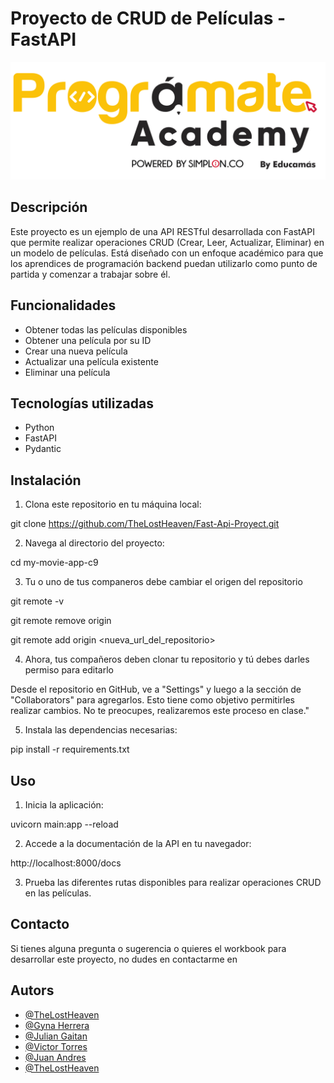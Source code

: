 # Proyecto de CRUD de Películas - FastAPI

<img src="img/programate-academy.png" alt="Logo Programate">

## Descripción

Este proyecto es un ejemplo de una API RESTful desarrollada con FastAPI que permite realizar operaciones CRUD (Crear, Leer, Actualizar, Eliminar) en un modelo de películas. Está diseñado con un enfoque académico para que los aprendices de programación backend puedan utilizarlo como punto de partida y comenzar a trabajar sobre él.

## Funcionalidades

- Obtener todas las películas disponibles
- Obtener una película por su ID
- Crear una nueva película
- Actualizar una película existente
- Eliminar una película

## Tecnologías utilizadas

- Python
- FastAPI
- Pydantic

## Instalación

1. Clona este repositorio en tu máquina local:

git clone https://github.com/TheLostHeaven/Fast-Api-Proyect.git


2. Navega al directorio del proyecto:

cd my-movie-app-c9

3. Tu o uno de tus companeros debe cambiar el origen del repositorio 

git remote -v

git remote remove origin

git remote add origin <nueva_url_del_repositorio>

4. Ahora, tus compañeros deben clonar tu repositorio y tú debes darles permiso para editarlo

Desde el repositorio en GitHub, ve a "Settings" y luego a la sección de "Collaborators" para agregarlos. Esto tiene como objetivo permitirles realizar cambios. No te preocupes, realizaremos este proceso en clase."

5. Instala las dependencias necesarias:

pip install -r requirements.txt


## Uso

1. Inicia la aplicación:

uvicorn main:app --reload


2. Accede a la documentación de la API en tu navegador:

http://localhost:8000/docs


3. Prueba las diferentes rutas disponibles para realizar operaciones CRUD en las películas.

## Contacto

Si tienes alguna pregunta o sugerencia o quieres el workbook para desarrollar este proyecto, no dudes en contactarme en 
## Autors

- [@TheLostHeaven](https://github.com/TheLostHeaven)
- [@Gyna Herrera](https://github.com/Gyna0206)
- [@Julian Gaitan](https://github.com/Pukkki)
- [@Victor Torres](https://github.com/Victor050106)
- [@Juan Andres](https://github.com/juan0941)
- [@TheLostHeaven](https://github.com/TheLostHeaven)